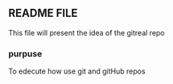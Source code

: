 ## README FILE

This file will present the idea of the gitreal repo

### purpuse 

To edecute how use git and gitHub repos 
